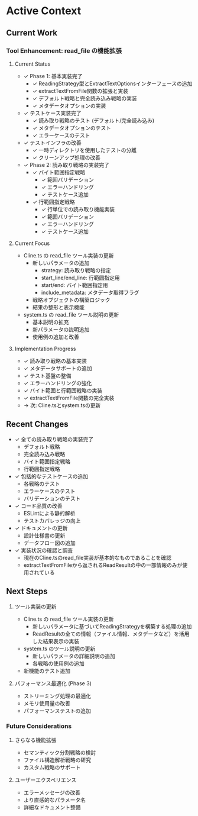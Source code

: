 # Active Context

## Current Work

### Tool Enhancement: read_file の機能拡張
1. Current Status
   - ✓ Phase 1: 基本実装完了
     - ✓ ReadingStrategy型とExtractTextOptionsインターフェースの追加
     - ✓ extractTextFromFile関数の拡張と実装
     - ✓ デフォルト戦略と完全読み込み戦略の実装
     - ✓ メタデータオプションの実装
   - ✓ テストケース実装完了
     - ✓ 読み取り戦略のテスト (デフォルト/完全読み込み)
     - ✓ メタデータオプションのテスト
     - ✓ エラーケースのテスト
   - ✓ テストインフラの改善
     - ✓ 一時ディレクトリを使用したテストの分離
     - ✓ クリーンアップ処理の改善
   - ✓ Phase 2: 読み取り戦略の実装完了
     - ✓ バイト範囲指定戦略
       - ✓ 範囲バリデーション
       - ✓ エラーハンドリング
       - ✓ テストケース追加
     - ✓ 行範囲指定戦略
       - ✓ 行単位での読み取り機能実装
       - ✓ 範囲バリデーション
       - ✓ エラーハンドリング
       - ✓ テストケース追加

2. Current Focus
   - Cline.ts の read_file ツール実装の更新
     - 新しいパラメータの追加
       - strategy: 読み取り戦略の指定
       - start_line/end_line: 行範囲指定用
       - start/end: バイト範囲指定用
       - include_metadata: メタデータ取得フラグ
     - 戦略オブジェクトの構築ロジック
     - 結果の整形と表示機能
   - system.ts の read_file ツール説明の更新
     - 基本説明の拡充
     - 新パラメータの説明追加
     - 使用例の追加と改善

3. Implementation Progress
   - ✓ 読み取り戦略の基本実装
   - ✓ メタデータサポートの追加
   - ✓ テスト基盤の整備
   - ✓ エラーハンドリングの強化
   - ✓ バイト範囲と行範囲戦略の実装
   - ✓ extractTextFromFile関数の完全実装
   - → 次: Cline.tsとsystem.tsの更新

## Recent Changes
- ✓ 全ての読み取り戦略の実装完了
  - デフォルト戦略
  - 完全読み込み戦略
  - バイト範囲指定戦略
  - 行範囲指定戦略
- ✓ 包括的なテストケースの追加
  - 各戦略のテスト
  - エラーケースのテスト
  - バリデーションのテスト
- ✓ コード品質の改善
  - ESLintによる静的解析
  - テストカバレッジの向上
- ✓ ドキュメントの更新
  - 設計仕様書の更新
  - データフロー図の追加
- ✓ 実装状況の確認と調査
  - 現在のCline.tsのread_file実装が基本的なものであることを確認
  - extractTextFromFileから返されるReadResultの中の一部情報のみが使用されている

## Next Steps
1. ツール実装の更新
   - Cline.ts の read_file ツール実装の更新
     - 新しいパラメータに基づいてReadingStrategyを構築する処理の追加
     - ReadResultの全ての情報（ファイル情報、メタデータなど）を活用した結果表示の実装
   - system.ts のツール説明の更新
     - 新しいパラメータの詳細説明の追加
     - 各戦略の使用例の追加
   - 新機能のテスト追加

2. パフォーマンス最適化 (Phase 3)
   - ストリーミング処理の最適化
   - メモリ使用量の改善
   - パフォーマンステストの追加

### Future Considerations
1. さらなる機能拡張
   - セマンティック分割戦略の検討
   - ファイル構造解析戦略の研究
   - カスタム戦略のサポート

2. ユーザーエクスペリエンス
   - エラーメッセージの改善
   - より直感的なパラメータ名
   - 詳細なドキュメント整備
